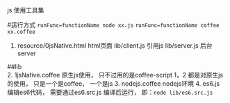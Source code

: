 js 使用工具集

#运行方式
`runFunc=functionName node xx.js`
`runFunc=functionName coffee xx.coffee`

1. resource/0jsNative.html html页面
    lib/client.js   引用js
    lib/server.js   后台server

##lib  
2. 1jsNative.coffee  原生js使用， 只不过用的是coffee-script 
  1，2 都是对原生js的使用， 只是一个是coffee， 一个是js
3.  nodejs.coffee nodejs环境
4. es6.js 编辑es6代码， 需要通过es6.src.js 编译后运行， 即：`node lib/es6.src.js `

